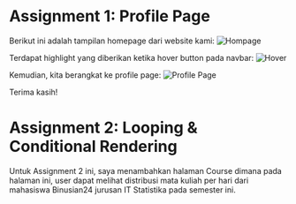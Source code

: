 # Assignment 1: Profile Page

Berikut ini adalah tampilan homepage dari website kami:
![Hompage](https://github.com/ferren11/WebProg-ProfilePage/blob/master/homepage.png)

Terdapat highlight yang diberikan ketika hover button pada navbar:
![Hover](https://github.com/ferren11/WebProg-ProfilePage/blob/master/homepage-hover.png)

Kemudian, kita berangkat ke profile page:
![Profile Page](https://github.com/ferren11/WebProg-ProfilePage/blob/master/profilepage.png)

Terima kasih!

# Assignment 2: Looping & Conditional Rendering
Untuk Assignment 2 ini, saya menambahkan halaman Course dimana pada halaman ini, user dapat melihat distribusi mata kuliah per hari dari mahasiswa Binusian24 jurusan IT Statistika pada semester ini. 
